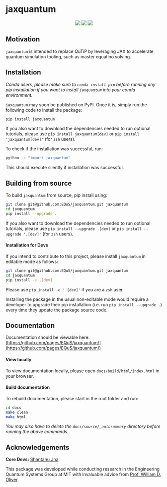 # jaxquantum
<p align="center">
  <img src="https://img.shields.io/static/v1?style=for-the-badge&label=code-status&message=Good&color=orange"/>
  <img src="https://img.shields.io/static/v1?style=for-the-badge&label=initial-commit&message=Shantanu&color=inactive"/>
    <img src="https://img.shields.io/static/v1?style=for-the-badge&label=maintainer&message=EQuS&color=inactive"/>
</p>

## Motivation

`jaxquantum` is intended to replace QuTiP by leveraging JAX to accelerate quantum simulation tooling, such as master equatino solving. 

## Installation

*Conda users, please make sure to `conda install pip` before running any pip installation if you want to install `jaxquantum` into your conda environment.*

`jaxquantum` may soon be published on PyPI. Once it is, simply run the following code to install the package:

```bash
pip install jaxquantum
```
If you also want to download the dependencies needed to run optional tutorials, please use `pip install jaxquantum[dev]` or `pip install 'jaxquantum[dev]'` (for `zsh` users).


To check if the installation was successful, run:

```bash
python -c "import jaxquantum"
```

This should execute silently if installation was successful.

## Building from source

To build `jaxquantum` from source, pip install using:

```bash
git clone git@github.com:EQuS/jaxquantum.git jaxquantum
cd jaxquantum
pip install --upgrade .
```

If you also want to download the dependencies needed to run optional tutorials, please use `pip install --upgrade .[dev]` or `pip install --upgrade '.[dev]'` (for `zsh` users).

#### Installation for Devs

If you intend to contribute to this project, please install `jaxquantum` in editable mode as follows:
```bash
git clone git@github.com:EQuS/jaxquantum.git jaxquantum
cd jaxquantum
pip install -e .[dev]
```

Please use `pip install -e '.[dev]'` if you are a `zsh` user.

Installing the package in the usual non-editable mode would require a developer to upgrade their pip installation (i.e. run `pip install --upgrade .`) every time they update the package source code.

## Documentation

Documentation should be viewable here: [https://github.com/pages/EQuS/jaxquantum/](https://github.com/pages/EQuS/jaxquantum/) 

#### View locally


To view documentation locally, please open `docs/build/html/index.html` in your browser.


#### Build documentation 

To rebuild documentation, please start in the root folder and run:

```sh
cd docs
make clean
make html
```

*You may also have to delete the `docs/source/_autosummary` directory before running the above commands.*

## Acknowledgements

**Core Devs:** [Shantanu Jha](https://github.com/Phionx)


This package was developed while conducting research in the Engineering Quantum Systems Group at MIT with invaluable advice from [Prof. William D. Oliver](https://equs.mit.edu/william-d-oliver/). 

